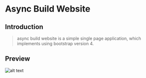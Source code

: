 # Async Build Website

## Introduction

> async build website is a simple single page application, which implements using bootstrap version 4.

## Preview

![alt text](https://achalakavinda.github.io/SPA_Bootstrap_Web_Template/resources/preview.png)
